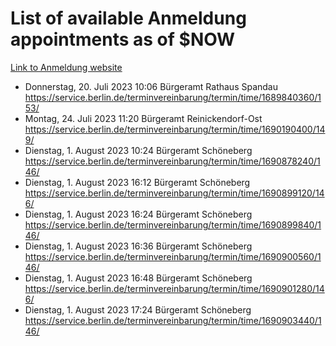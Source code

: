 # List of available Anmeldung appointments as of $NOW
[Link to Anmeldung website](https://service.berlin.de/terminvereinbarung/termin/tag.php?termin=1&anliegen[]=120686&dienstleisterlist=122210,122217,327316,122219,327312,122227,327314,122231,327346,122243,327348,122254,122252,329742,122260,329745,122262,329748,122271,327278,122273,327274,122277,327276,330436,122280,327294,122282,327290,122284,327292,122291,327270,122285,327266,122286,327264,122296,327268,150230,329760,122297,327286,122294,327284,122312,329763,122314,329775,122304,327330,122311,327334,122309,327332,317869,122281,327352,122279,329772,122283,122276,327324,122274,327326,122267,329766,122246,327318,122251,327320,122257,327322,122208,327298,122226,327300&herkunft=http%3A%2F%2Fservice.berlin.de%2Fdienstleistung%2F120686%2F)
- Donnerstag, 20. Juli 2023 10:06 Bürgeramt Rathaus Spandau https://service.berlin.de/terminvereinbarung/termin/time/1689840360/153/
- Montag, 24. Juli 2023 11:20 Bürgeramt Reinickendorf-Ost https://service.berlin.de/terminvereinbarung/termin/time/1690190400/149/
- Dienstag, 1. August 2023 10:24 Bürgeramt Schöneberg https://service.berlin.de/terminvereinbarung/termin/time/1690878240/146/
- Dienstag, 1. August 2023 16:12 Bürgeramt Schöneberg https://service.berlin.de/terminvereinbarung/termin/time/1690899120/146/
- Dienstag, 1. August 2023 16:24 Bürgeramt Schöneberg https://service.berlin.de/terminvereinbarung/termin/time/1690899840/146/
- Dienstag, 1. August 2023 16:36 Bürgeramt Schöneberg https://service.berlin.de/terminvereinbarung/termin/time/1690900560/146/
- Dienstag, 1. August 2023 16:48 Bürgeramt Schöneberg https://service.berlin.de/terminvereinbarung/termin/time/1690901280/146/
- Dienstag, 1. August 2023 17:24 Bürgeramt Schöneberg https://service.berlin.de/terminvereinbarung/termin/time/1690903440/146/

